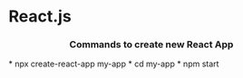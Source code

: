 # React.js

<h3 align='center'>Commands to create new React App</h3>
* npx create-react-app my-app
* cd my-app
* npm start

